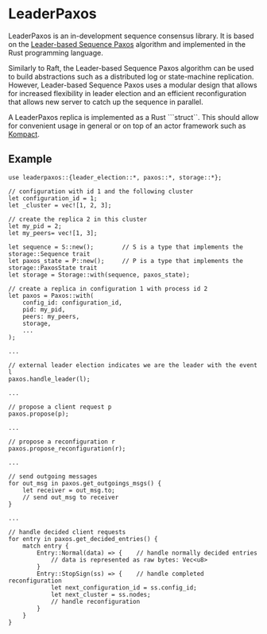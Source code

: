 LeaderPaxos
============

LeaderPaxos is an in-development sequence consensus library. It is based on the [Leader-based Sequence Paxos](https://arxiv.org/pdf/2008.13456.pdf) algorithm and implemented in the Rust programming language. 

Similarly to Raft, the Leader-based Sequence Paxos algorithm can be used to build abstractions such as a distributed log or state-machine replication. However, Leader-based Sequence Paxos uses a modular design
that allows for increased flexibility in leader election and an efficient reconfiguration that allows new server to catch up the sequence in parallel.

A LeaderPaxos replica is implemented as a Rust ```struct``. This should allow for convenient usage in general or on top of an actor framework such as [Kompact](https://github.com/kompics/kompact).

## Example
```
use leaderpaxos::{leader_election::*, paxos::*, storage::*};

// configuration with id 1 and the following cluster
let configuration_id = 1;
let _cluster = vec![1, 2, 3];

// create the replica 2 in this cluster
let my_pid = 2;
let my_peers= vec![1, 3];

let sequence = S::new();        // S is a type that implements the storage::Sequence trait
let paxos_state = P::new();     // P is a type that implements the storage::PaxosState trait
let storage = Storage::with(sequence, paxos_state);

// create a replica in configuration 1 with process id 2
let paxos = Paxos::with(
    config_id: configuration_id,
    pid: my_pid,
    peers: my_peers,
    storage,
    ...
);

...

// external leader election indicates we are the leader with the event l
paxos.handle_leader(l);

...

// propose a client request p
paxos.propose(p);

...

// propose a reconfiguration r
paxos.propose_reconfiguration(r);

...

// send outgoing messages
for out_msg in paxos.get_outgoings_msgs() {
    let receiver = out_msg.to;
    // send out_msg to receiver
}

...

// handle decided client requests
for entry in paxos.get_decided_entries() {
    match entry {
        Entry::Normal(data) => {    // handle normally decided entries
            // data is represented as raw bytes: Vec<u8>
        }
        Entry::StopSign(ss) => {    // handle completed reconfiguration
            let next_configuration_id = ss.config_id;
            let next_cluster = ss.nodes;
            // handle reconfiguration
        }
    }
}

```